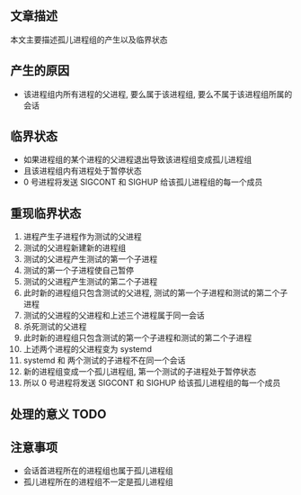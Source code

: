 
## 文章描述
本文主要描述孤儿进程组的产生以及临界状态

## 产生的原因
* 该进程组内所有进程的父进程, 要么属于该进程组, 要么不属于该进程组所属的会话

## 临界状态
* 如果进程组的某个进程的父进程退出导致该进程组变成孤儿进程组
* 且该进程组内有进程处于暂停状态
* 0 号进程将发送 SIGCONT 和 SIGHUP 给该孤儿进程组的每一个成员

## 重现临界状态
1. 进程产生子进程作为测试的父进程
2. 测试的父进程新建新的进程组
3. 测试的父进程产生测试的第一个子进程
4. 测试的第一个子进程使自己暂停
5. 测试的父进程产生测试的第二个子进程
6. 此时新的进程组只包含测试的父进程, 测试的第一个子进程和测试的第二个子进程
7. 测试的父进程的父进程和上述三个进程属于同一会话
8. 杀死测试的父进程
9. 此时新的进程组只包含测试的第一个子进程和测试的第二个子进程
10. 上述两个进程的父进程变为 systemd
11. systemd 和 两个测试的子进程不在同一个会话
12. 新的进程组变成一个孤儿进程组, 第一个测试的子进程处于暂停状态
13. 所以 0 号进程将发送 SIGCONT 和 SIGHUP 给该孤儿进程组的每一个成员

## 处理的意义 TODO

## 注意事项
* 会话首进程所在的进程组也属于孤儿进程组
* 孤儿进程所在的进程组不一定是孤儿进程组

